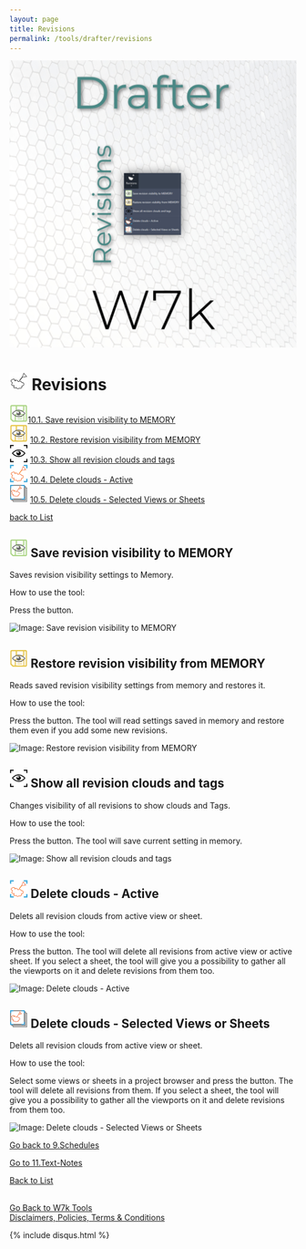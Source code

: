 ```yaml
---
layout: page
title: Revisions
permalink: /tools/drafter/revisions
---
```



![Revisions](/images/Tools/Drafter/drafterRevision.jpg)  


# <a id="revisions"></a> ![Revisions](/images/Tools/Drafter/Icons/Revision.png) Revisions  
  
![Save revision visibility to MEMORY](/images/Tools/Drafter/Icons/RevisionSaveVisibility.png)[10.1. Save revision visibility to MEMORY](#save-revision-visibility-to-memory)  
![Restore revision visibility from MEMORY](/images/Tools/Drafter/Icons/RevisionRestoreVisibility.png) [10.2. Restore revision visibility from MEMORY](#restore-revision-visibility-from-memory)  
![Show all revision clouds and tags](/images/Tools/Drafter/Icons/RevisionVisibility.png) [10.3. Show all revision clouds and tags](#show-all-revision-clouds-and-tags)  
![Delete clouds - Active](/images/Tools/Drafter/Icons/RevisionActiveView.png) [10.4. Delete clouds - Active](#delete-clouds-active)  
![Delete clouds - Selected Views or Sheets](/images/Tools/Drafter/Icons/RevisionViews.png) [10.5. Delete clouds - Selected Views or Sheets](#delete-clouds-selected-views-or-sheets)  

[back to List](/Drafter.md/#list)  

## <a id="save-revision-visibility-to-memory"></a> ![Save revision visibility to MEMORY](/images/Tools/Drafter/Icons/RevisionSaveVisibility.png) Save revision visibility to MEMORY

Saves revision visibility settings to Memory.

How to use the tool:

Press the button. 

![Image: Save revision visibility to MEMORY](https://drive.google.com/uc?export=view&id=19FsLN1_MoZPE2O9_VXbxmx29L1P9tklL)  

## <a id="restore-revision-visibility-from-memory"></a> ![Restore revision visibility from MEMORY](/images/Tools/Drafter/Icons/RevisionRestoreVisibility.png) Restore revision visibility from MEMORY

Reads saved revision visibility settings from memory and restores it. 

How to use the tool:

Press the button. The tool will read settings saved in memory and restore them even if you add some new revisions.

![Image: Restore revision visibility from MEMORY](https://drive.google.com/uc?export=view&id=19Er9TRvRTeF7G4Rx-NGunbku9vvNWV39)  

## <a id="show-all-revision-clouds-and-tags"></a> ![Show all revision clouds and tags](/images/Tools/Drafter/Icons/RevisionVisibility.png) Show all revision clouds and tags

Changes visibility of all revisions to show clouds and Tags. 

How to use the tool:

Press the button. The tool will save current setting in memory.

![Image: Show all revision clouds and tags](https://drive.google.com/uc?export=view&id=1AC1dz6ptTy29Jr1If8KDfTuQlMkHkjGG)  


## <a id="delete-clouds-active"></a> ![Delete clouds - Active](/images/Tools/Drafter/Icons/RevisionActiveView.png) Delete clouds - Active

Delets all revision clouds from active view or sheet.

How to use the tool:

Press the button. The tool will delete all revisions from active view or active sheet. If you select a sheet, the tool will give you a possibility to gather all the viewports on it and delete revisions from them too. 
 
![Image: Delete clouds - Active](https://drive.google.com/uc?export=view&id=19Pv0auz1a6xLwStmMPgCxxHHJD4_qKYp)  

## <a id="delete-clouds-selected-views-or-sheets"></a> ![Delete clouds - Selected Views or Sheets](/images/Tools/Drafter/Icons/RevisionViews.png) Delete clouds - Selected Views or Sheets

Delets all revision clouds from active view or sheet.

How to use the tool:

Select some views or sheets in a project browser and press the button. The tool will delete all revisions from them. If you select a sheet, the tool will give you a possibility to gather all the viewports on it and delete revisions from them too. 

![Image: Delete clouds - Selected Views or Sheets](https://drive.google.com/uc?export=view&id=1A-Olh-YWrNGJD2eRMkmVLrL3HU6vjiHt)  



[Go back to 9.Schedules](/DrShedules.md/#schedules)  

[Go to 11.Text-Notes](/DrTextNotes.md/#text-notes)  

[Back to List](/Drafter.md/#list)  
  
  
<br>
<div class="backToTools">
    <a href="https://w7k.pl/tools/">Go Back to W7k Tools</a>
</div>
<div class="terms">
    <a href="https://w7k.pl/terms/">Disclaimers, Policies, Terms & Conditions</a>
</div>



{% include disqus.html %} 